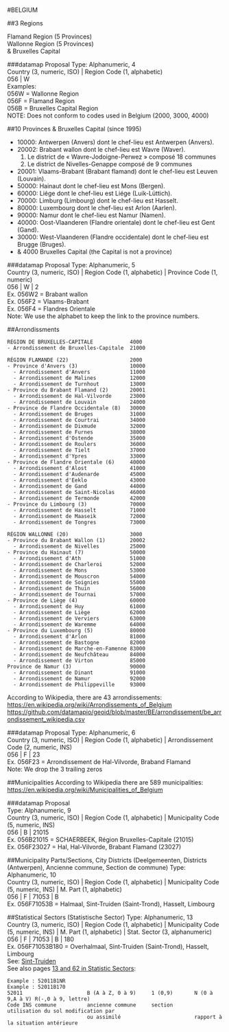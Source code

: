#BELGIUM

##3 Regions

Flamand Region (5 Provinces)   
Wallonne Region (5 Provinces)    
& Bruxelles Capital   

###datamap Proposal
Type: Alphanumeric, 4    
Country (3, numeric, ISO) | Region Code (1, alphabetic)    
056 | W    
Examples:    
056W = Wallonne Region   
056F = Flamand Region    
056B = Bruxelles Capital Region    
NOTE: Does not conform to codes used in Belgium (2000, 3000, 4000)     



##10 Provinces & Bruxelles Capital (since 1995)

- 10000: Antwerpen (Anvers) dont le chef-lieu est Antwerpen (Anvers).    
- 20002: Brabant wallon dont le chef-lieu est Wavre (Waver).    
    1. Le district de « Wavre-Jodoigne-Perwez » composé 18 communes    
    2. Le district de Nivelles-Genappe composé de 9 communes    
- 20001: Vlaams-Brabant (Brabant flamand) dont le chef-lieu est Leuven (Louvain).     
- 50000: Hainaut dont le chef-lieu est Mons (Bergen).    
- 60000: Liége dont le chef-lieu est Liége (Luik-Lüttich).    
- 70000: Limburg (Limbourg) dont le chef-lieu est Hasselt.    
- 80000: Luxembourg dont le chef-lieu est Arlon (Aarlen).    
- 90000: Namur dont le chef-lieu est Namur (Namen).    
- 40000: Oost-Vlaanderen (Flandre orientale) dont le chef-lieu est Gent (Gand).
- 30000: West-Vlaanderen (Flandre occidentale) dont le chef-lieu est Brugge (Bruges).   
- & 4000 Bruxelles Capital (the Capital is not a province)  

###datamap Proposal
Type: Alphanumeric, 5    
Country (3, numeric, ISO) | Region Code (1, alphabetic) | Province Code (1, numeric)    
056 | W | 2   
Ex. 056W2 = Brabant wallon    
Ex. 056F2 = Vlaams-Brabant   
Ex. 056F4 = Flandres Orientale   
Note: We use the alphabet to keep the link to the province numbers.    


##Arrondissments

```
RÉGION DE BRUXELLES-CAPITALE			4000
- Arrondissement de Bruxelles-Capitale	21000

RÉGION FLAMANDE	(22)					2000
- Province d'Anvers	(3)					10000
  - Arrondissement d'Anvers				11000
  - Arrondissement de Malines			12000
  - Arrondissement de Turnhout			13000
- Province du Brabant Flamand (2)		20001
  - Arrondissement de Hal-Vilvorde		23000
  - Arrondissement de Louvain			24000
- Province de Flandre Occidentale (8)	30000
  - Arrondissement de Bruges			31000
  - Arrondissement de Courtrai			34000
  - Arrondissement de Dixmude			32000
  - Arrondissement de Furnes			38000
  - Arrondissement d'Ostende			35000
  - Arrondissement de Roulers			36000
  - Arrondissement de Tielt				37000
  - Arrondissement d'Ypres				33000
- Province de Flandre Orientale (6)		40000
  - Arrondissement d'Alost				41000
  - Arrondissement d'Audenarde			45000
  - Arrondissement d'Eeklo				43000
  - Arrondissement de Gand				44000
  - Arrondissement de Saint-Nicolas		46000
  - Arrondissement de Termonde			42000
- Province du Limbourg (3)				70000
  - Arrondissement de Hasselt			71000
  - Arrondissement de Maaseik			72000
  - Arrondissement de Tongres			73000

RÉGION WALLONNE	(20)					3000
- Province du Brabant Wallon (1)		20002
  - Arrondissement de Nivelles			25000
- Province du Hainaut (7)				50000
  - Arrondissement d'Ath				51000
  - Arrondissement de Charleroi			52000
  - Arrondissement de Mons				53000
  - Arrondissement de Mouscron			54000
  - Arrondissement de Soignies			55000
  - Arrondissement de Thuin				56000
  - Arrondissement de Tournai			57000
- Province de Liège	(4)					60000
  - Arrondissement de Huy				61000
  - Arrondissement de Liège	            62000
  - Arrondissement de Verviers			63000
  - Arrondissement de Waremme			64000
- Province du Luxembourg (5)			80000
  - Arrondissement d'Arlon				81000
  - Arrondissement de Bastogne			82000
  - Arrondissement de Marche-en-Famenne	83000
  - Arrondissement de Neufchâteau		84000
  - Arrondissement de Virton			85000
Province de Namur (3)					90000
  - Arrondissement de Dinant			91000
  - Arrondissement de Namur				92000
  - Arrondissement de Philippeville		93000

```
According to Wikipedia, there are 43 arrondissements:
https://en.wikipedia.org/wiki/Arrondissements_of_Belgium
https://github.com/datamapio/geoid/blob/master/BE/arrondissement/be_arrondissement_wikipedia.csv


###datamap Proposal
Type: Alphanumeric, 6      
Country (3, numeric, ISO) | Region Code (1, alphabetic) | Arrondissement Code (2, numeric, INS)     
056 | F | 23     
Ex. 056F23 = Arrondissement de Hal-Vilvorde, Braband Flamand    
Note: We drop the 3 trailing zeros    


##Municipalities
According to Wikipedia there are 589 municipalities: 
https://en.wikipedia.org/wiki/Municipalities_of_Belgium


###datamap Proposal     
Type: Alphanumeric, 9    
Country (3, numeric, ISO) | Region Code (1, alphabetic) | Municipality Code (5, numeric, INS)    
056 | B | 21015    
Ex. 056B21015 = SCHAERBEEK, Région Bruxelles-Capitale (21015)    
Ex. 056F23027 = Hal, Hal-Vilvorde, Brabant Flamand (23027)    


##Municipality Parts/Sections, City Districts (Deelgemeenten, Districts (Antwerpen), Ancienne commune, Section de commune)
Type: Alphanumeric, 10      
Country (3, numeric, ISO) | Region Code (1, alphabetic) | Municipality Code (5, numeric, INS) | M. Part (1, alphabetic)    
056 | F | 71053 | B      
Ex. 056F71053B = Halmaal, Sint-Truiden (Saint-Trond), Hasselt, Limbourg     


##Statistical Sectors (Statistische Sector)
Type: Alphanumeric, 13     
Country (3, numeric, ISO) | Region Code (1, alphabetic) | Municipality Code (5, numeric, INS) | M. Part (1, alphabetic) | Stat. Sector (3, alphanumeric)        
056 | F | 71053 | B | 180     
Ex. 056F71053B180 = Overhalmaal, Sint-Truiden (Saint-Trond), Hasselt, Limbourg      
See: [Sint-Truiden](http://limburg.be/webfiles/limburg/loketdienst/cijfers/cijferkorf_demografie/gemeenten/11b_c_sinttruiden.pdf)    
See also pages [13 and 62 in Statistic Sectors](http://statbel.fgov.be/en/binaries/Secteur%20stat-FR_tcm327-174181.pdf):
```
Example : 52011B1NR
Example : 52011B170
52011                     B (A à Z, 0 à 9)     1 (0,9)       N (0 à 9,A à V) R(-,0 à 9, lettre)
Code INS commune          ancienne commune     section       utilisation du sol modification par
                          ou assimilé                        rapport à la situation antérieure 
```     


